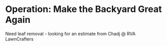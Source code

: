 # Operation: Make the Backyard Great Again

Need leaf removal - looking for an estimate from Chadj @ RVA LawnCrafters

